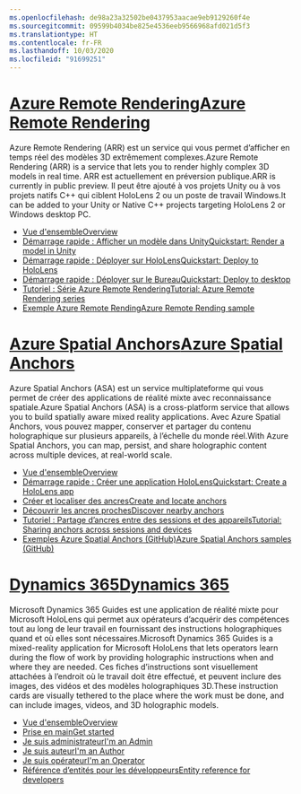 ```yaml
---
ms.openlocfilehash: de98a23a32502be0437953aacae9eb9129260f4e
ms.sourcegitcommit: 09599b4034be825e4536eeb9566968afd021d5f3
ms.translationtype: HT
ms.contentlocale: fr-FR
ms.lasthandoff: 10/03/2020
ms.locfileid: "91699251"
---
```

# <a name="azure-remote-rendering"></a>[<span data-ttu-id="c2968-101">Azure Remote Rendering</span><span class="sxs-lookup"><span data-stu-id="c2968-101">Azure Remote Rendering</span></span>](#tab/arr)

<span data-ttu-id="c2968-102">Azure Remote Rendering (ARR) est un service qui vous permet d’afficher en temps réel des modèles 3D extrêmement complexes.</span><span class="sxs-lookup"><span data-stu-id="c2968-102">Azure Remote Rendering (ARR) is a service that lets you to render highly complex 3D models in real time.</span></span> <span data-ttu-id="c2968-103">ARR est actuellement en préversion publique.</span><span class="sxs-lookup"><span data-stu-id="c2968-103">ARR is currently in public preview.</span></span> <span data-ttu-id="c2968-104">Il peut être ajouté à vos projets Unity ou à vos projets natifs C++ qui ciblent HoloLens 2 ou un poste de travail Windows.</span><span class="sxs-lookup"><span data-stu-id="c2968-104">It can be added to your Unity or Native C++ projects targeting HoloLens 2 or Windows desktop PC.</span></span>

* [<span data-ttu-id="c2968-105">Vue d'ensemble</span><span class="sxs-lookup"><span data-stu-id="c2968-105">Overview</span></span>](https://docs.microsoft.com/azure/remote-rendering/overview/about) 
* [<span data-ttu-id="c2968-106">Démarrage rapide : Afficher un modèle dans Unity</span><span class="sxs-lookup"><span data-stu-id="c2968-106">Quickstart: Render a model in Unity</span></span>](https://docs.microsoft.com/azure/remote-rendering/quickstarts/render-model) 
* [<span data-ttu-id="c2968-107">Démarrage rapide : Déployer sur HoloLens</span><span class="sxs-lookup"><span data-stu-id="c2968-107">Quickstart: Deploy to HoloLens</span></span>](https://docs.microsoft.com/azure/remote-rendering/quickstarts/deploy-to-hololens) 
* [<span data-ttu-id="c2968-108">Démarrage rapide : Déployer sur le Bureau</span><span class="sxs-lookup"><span data-stu-id="c2968-108">Quickstart: Deploy to desktop</span></span>](https://docs.microsoft.com/azure/remote-rendering/quickstarts/deploy-to-desktop) 
* [<span data-ttu-id="c2968-109">Tutoriel : Série Azure Remote Rendering</span><span class="sxs-lookup"><span data-stu-id="c2968-109">Tutorial: Azure Remote Rendering series</span></span>](https://docs.microsoft.com/azure/remote-rendering/tutorials/unity/tutorial-landing) 
* [<span data-ttu-id="c2968-110">Exemple Azure Remote Rending</span><span class="sxs-lookup"><span data-stu-id="c2968-110">Azure Remote Rending sample</span></span>](https://docs.microsoft.com/azure/remote-rendering/samples/showcase-app)

# <a name="azure-spatial-anchors"></a>[<span data-ttu-id="c2968-111">Azure Spatial Anchors</span><span class="sxs-lookup"><span data-stu-id="c2968-111">Azure Spatial Anchors</span></span>](#tab/asa)

<span data-ttu-id="c2968-112">Azure Spatial Anchors (ASA) est un service multiplateforme qui vous permet de créer des applications de réalité mixte avec reconnaissance spatiale.</span><span class="sxs-lookup"><span data-stu-id="c2968-112">Azure Spatial Anchors (ASA) is a cross-platform service that allows you to build spatially aware mixed reality applications.</span></span> <span data-ttu-id="c2968-113">Avec Azure Spatial Anchors, vous pouvez mapper, conserver et partager du contenu holographique sur plusieurs appareils, à l’échelle du monde réel.</span><span class="sxs-lookup"><span data-stu-id="c2968-113">With Azure Spatial Anchors, you can map, persist, and share holographic content across multiple devices, at real-world scale.</span></span>

* [<span data-ttu-id="c2968-114">Vue d'ensemble</span><span class="sxs-lookup"><span data-stu-id="c2968-114">Overview</span></span>](https://docs.microsoft.com/azure/spatial-anchors/overview) 
* [<span data-ttu-id="c2968-115">Démarrage rapide : Créer une application HoloLens</span><span class="sxs-lookup"><span data-stu-id="c2968-115">Quickstart: Create a HoloLens app</span></span>](https://docs.microsoft.com/azure/spatial-anchors/quickstarts/get-started-unity-hololens) 
* [<span data-ttu-id="c2968-116">Créer et localiser des ancres</span><span class="sxs-lookup"><span data-stu-id="c2968-116">Create and locate anchors</span></span>](https://docs.microsoft.com/azure/spatial-anchors/how-tos/create-locate-anchors-unity) 
* [<span data-ttu-id="c2968-117">Découvrir les ancres proches</span><span class="sxs-lookup"><span data-stu-id="c2968-117">Discover nearby anchors</span></span>](https://docs.microsoft.com/azure/spatial-anchors/how-tos/set-up-coarse-reloc-unity)
* [<span data-ttu-id="c2968-118">Tutoriel : Partage d’ancres entre des sessions et des appareils</span><span class="sxs-lookup"><span data-stu-id="c2968-118">Tutorial: Sharing anchors across sessions and devices</span></span>](https://docs.microsoft.com/azure/spatial-anchors/tutorials/tutorial-share-anchors-across-devices?tabs=VS%2CAndroid)  
* [<span data-ttu-id="c2968-119">Exemples Azure Spatial Anchors (GitHub)</span><span class="sxs-lookup"><span data-stu-id="c2968-119">Azure Spatial Anchors samples (GitHub)</span></span>](https://github.com/Azure/azure-spatial-anchors-samples) 

# <a name="dynamics-365"></a>[<span data-ttu-id="c2968-120">Dynamics 365</span><span class="sxs-lookup"><span data-stu-id="c2968-120">Dynamics 365</span></span>](#tab/D365)

<span data-ttu-id="c2968-121">Microsoft Dynamics 365 Guides est une application de réalité mixte pour Microsoft HoloLens qui permet aux opérateurs d’acquérir des compétences tout au long de leur travail en fournissant des instructions holographiques quand et où elles sont nécessaires.</span><span class="sxs-lookup"><span data-stu-id="c2968-121">Microsoft Dynamics 365 Guides is a mixed-reality application for Microsoft HoloLens that lets operators learn during the flow of work by providing holographic instructions when and where they are needed.</span></span> <span data-ttu-id="c2968-122">Ces fiches d’instructions sont visuellement attachées à l’endroit où le travail doit être effectué, et peuvent inclure des images, des vidéos et des modèles holographiques 3D.</span><span class="sxs-lookup"><span data-stu-id="c2968-122">These instruction cards are visually tethered to the place where the work must be done, and can include images, videos, and 3D holographic models.</span></span>

* [<span data-ttu-id="c2968-123">Vue d'ensemble</span><span class="sxs-lookup"><span data-stu-id="c2968-123">Overview</span></span>](https://docs.microsoft.com/dynamics365/mixed-reality/guides/) 
* [<span data-ttu-id="c2968-124">Prise en main</span><span class="sxs-lookup"><span data-stu-id="c2968-124">Get started</span></span>](https://docs.microsoft.com/dynamics365/mixed-reality/guides/get-started) 
* [<span data-ttu-id="c2968-125">Je suis administrateur</span><span class="sxs-lookup"><span data-stu-id="c2968-125">I'm an Admin</span></span>](https://docs.microsoft.com/dynamics365/mixed-reality/guides/setup)
* [<span data-ttu-id="c2968-126">Je suis auteur</span><span class="sxs-lookup"><span data-stu-id="c2968-126">I'm an Author</span></span>](https://docs.microsoft.com/dynamics365/mixed-reality/guides/authoring-overview) 
* [<span data-ttu-id="c2968-127">Je suis opérateur</span><span class="sxs-lookup"><span data-stu-id="c2968-127">I'm an Operator</span></span>](https://docs.microsoft.com/dynamics365/mixed-reality/guides/operator-overview) 
* [<span data-ttu-id="c2968-128">Référence d’entités pour les développeurs</span><span class="sxs-lookup"><span data-stu-id="c2968-128">Entity reference for developers</span></span>](https://docs.microsoft.com/dynamics365/mixed-reality/guides/developer-entity-reference)
